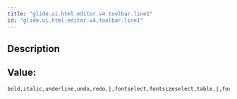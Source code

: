 ```yaml
---
title: "glide.ui.html.editor.v4.toolbar.line1"
id: "glide.ui.html.editor.v4.toolbar.line1"
---
```

## Description



## Value: 
```
bold,italic,underline,undo,redo,|,fontselect,fontsizeselect,table,|,forecolor,backcolor,link,unlink,|,image,media,code,|,alignleft,aligncenter,alignright,|,bullist,numlist,fullscreen
```